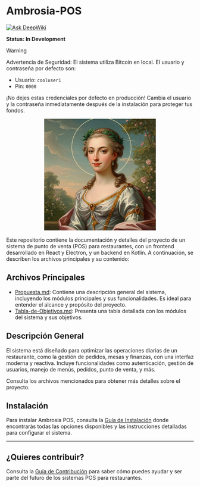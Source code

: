 # Ambrosia-POS
[![Ask DeepWiki](https://deepwiki.com/badge.svg)](https://deepwiki.com/btcgdl/Ambrosia-POS)

**Status: In Development**

> [!WARNING]
> Advertencia de Seguridad: El sistema utiliza Bitcoin en local. El usuario y contraseña por defecto son:
>
> - Usuario: `cooluser1`
> - Pin: `0000`
>
> ¡No dejes estas credenciales por defecto en producción! Cambia el usuario y la contraseña inmediatamente después de la instalación para proteger tus fondos.

<p align="center">
  <img src="imgs/Ambrosia.png" alt="Ambrosia Logo" width="300"/>
</p>

Este repositorio contiene la documentación y detalles del proyecto de un sistema de punto de venta (POS) para restaurantes, con un frontend desarrollado en React y Electron, y un backend en Kotlin. A continuación, se describen los archivos principales y su contenido:

## Archivos Principales

- [Propuesta.md](Propuesta.md): Contiene una descripción general del sistema, incluyendo los módulos principales y sus funcionalidades. Es ideal para entender el alcance y propósito del proyecto.
- [Tabla-de-Objetivos.md](Tabla-de-Objetivos.md): Presenta una tabla detallada con los módulos del sistema y sus objetivos.

## Descripción General

El sistema está diseñado para optimizar las operaciones diarias de un restaurante, como la gestión de pedidos, mesas y finanzas, con una interfaz moderna y reactiva. Incluye funcionalidades como autenticación, gestión de usuarios, manejo de menús, pedidos, punto de venta, y más.

Consulta los archivos mencionados para obtener más detalles sobre el proyecto.

## Instalación

Para instalar Ambrosia POS, consulta la [Guía de Instalación](INSTALLATION.md) donde encontrarás todas las opciones disponibles y las instrucciones detalladas para configurar el sistema.

---

## ¿Quieres contribuir?

Consulta la [Guía de Contribución](Contributing.md) para saber cómo puedes ayudar y ser parte del futuro de los sistemas POS para restaurantes.
